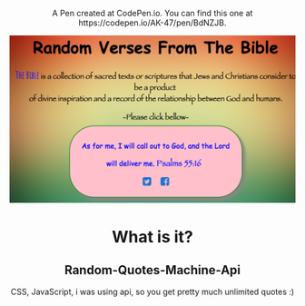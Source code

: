 
<p align="center">A Pen created at CodePen.io. You can find this one at https://codepen.io/AK-47/pen/BdNZJB.</p>

<img src="https://github.com/YKalashnikov/random-quote-machine-api/blob/gh-pages/random%20verses%20image.png"/>
<h1 align="center">What is it?</h1>
<h2 align="center">Random-Quotes-Machine-Api</h2>
<p align="center">CSS, JavaScript, i was using api,  so you get pretty much unlimited quotes :)</p> 


 

